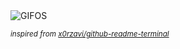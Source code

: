 <div align="justify">
<picture>
    <source media="(prefers-color-scheme: dark)" srcset="https://i.ibb.co/s3y2pTN/output-gif.gif">
    <source media="(prefers-color-scheme: light)" srcset="https://i.ibb.co/s3y2pTN/output-gif.gif">
    <img alt="GIFOS" src="https://i.ibb.co/s3y2pTN/output-gif.gif">
</picture>

<sub><i>inspired from [x0rzavi/github-readme-terminal](https://github.com/x0rzavi/github-readme-terminal)</i></sub>

</div>

<!-- Image deletion URL: https://ibb.co/MNMsyzt/bd3c6765715b1be8c63366180dc0ac38 -->